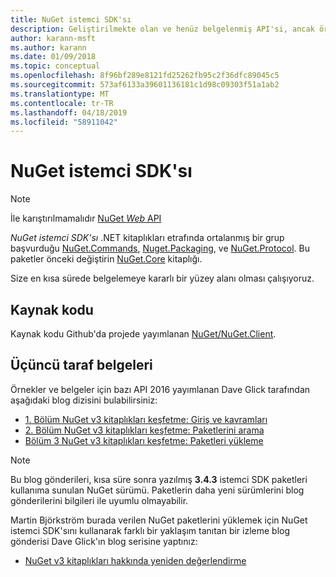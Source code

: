 ```yaml
---
title: NuGet istemci SDK'sı
description: Geliştirilmekte olan ve henüz belgelenmiş API'si, ancak örnekler Dave Glick'ın blogunda kullanılabilir.
author: karann-msft
ms.author: karann
ms.date: 01/09/2018
ms.topic: conceptual
ms.openlocfilehash: 8f96bf289e8121fd25262fb95c2f36dfc89045c5
ms.sourcegitcommit: 573af6133a39601136181c1d98c09303f51a1ab2
ms.translationtype: MT
ms.contentlocale: tr-TR
ms.lasthandoff: 04/18/2019
ms.locfileid: "58911042"
---
```

# <a name="nuget-client-sdk"></a>NuGet istemci SDK'sı

> [!Note]
> İle karıştırılmamalıdır [NuGet *Web* API](https://docs.microsoft.com/en-us/nuget/api/overview)

*NuGet istemci SDK'sı* .NET kitaplıkları etrafında ortalanmış bir grup başvurduğu [NuGet.Commands](https://www.nuget.org/packages/NuGet.Commands), [Nuget.Packaging](https://www.nuget.org/packages/NuGet.Packaging), ve [NuGet.Protocol](https://www.nuget.org/packages/NuGet.Protocol). Bu paketler önceki değiştirin [NuGet.Core](https://www.nuget.org/packages/NuGet.Core/) kitaplığı.

Size en kısa sürede belgelemeye kararlı bir yüzey alanı olması çalışıyoruz.

## <a name="source-code"></a>Kaynak kodu

Kaynak kodu Github'da projede yayımlanan [NuGet/NuGet.Client](https://github.com/NuGet/NuGet.Client).

## <a name="third-party-documentation"></a>Üçüncü taraf belgeleri

Örnekler ve belgeler için bazı API 2016 yayımlanan Dave Glick tarafından aşağıdaki blog dizisini bulabilirsiniz:

- [1. Bölüm NuGet v3 kitaplıkları keşfetme: Giriş ve kavramları](http://daveaglick.com/posts/exploring-the-nuget-v3-libraries-part-1)
- [2. Bölüm NuGet v3 kitaplıkları keşfetme: Paketlerini arama](http://daveaglick.com/posts/exploring-the-nuget-v3-libraries-part-2)
- [Bölüm 3 NuGet v3 kitaplıkları keşfetme: Paketleri yükleme](http://daveaglick.com/posts/exploring-the-nuget-v3-libraries-part-3)

> [!Note]
> Bu blog gönderileri, kısa süre sonra yazılmış **3.4.3** istemci SDK paketleri kullanıma sunulan NuGet sürümü.
> Paketlerin daha yeni sürümlerini blog gönderilerini bilgileri ile uyumlu olmayabilir.

Martin Björkström burada verilen NuGet paketlerini yüklemek için NuGet istemci SDK'sını kullanarak farklı bir yaklaşım tanıtan bir izleme blog gönderisi Dave Glick'ın blog serisine yaptınız:

- [NuGet v3 kitaplıkları hakkında yeniden değerlendirme](https://martinbjorkstrom.com/posts/2018-09-19-revisiting-nuget-client-libraries)
